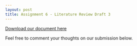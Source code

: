 ```yaml
---
layout: post
title: Assignment 6 - Literature Review Draft 3
---
```


[Download our document here](uploads/carvallo_rafols_Assignment6.pdf)

Feel free to comment your thoughts on our submission below.
